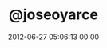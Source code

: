 ---
title: "@joseoyarce"
date: 2012-06-27 05:06:13 00:00
permalink: /joseoyarce
twitter: "joseoyarce"
likes: [991]
id: 1121
gravatar: "http://www.gravatar.com/avatar/b3a7450abba2d86dcb808f8dc7d9e014"
---
